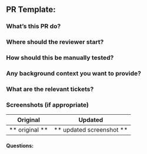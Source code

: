 ## PR Template:
### What’s this PR do?  
 
### Where should the reviewer start?  
 
### How should this be manually tested?  
 
### Any background context you want to provide?  
 
### What are the relevant tickets?  
 
### Screenshots (if appropriate) 

Original        |  Updated
:--------------:|:------------------:
** original **  | ** updated screenshot **
 
#### Questions: 

